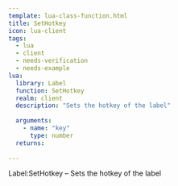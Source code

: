 ```yaml
---
template: lua-class-function.html
title: SetHotkey
icon: lua-client
tags:
  - lua
  - client
  - needs-verification
  - needs-example
lua:
  library: Label
  function: SetHotkey
  realm: client
  description: "Sets the hotkey of the label"
  
  arguments:
    - name: "key"
      type: number
  returns:
    
---
```


<div class="lua__search__keywords">
Label:SetHotkey &#x2013; Sets the hotkey of the label
</div>
